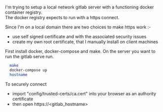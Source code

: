 
I'm trying to setup a local network gitlab server with a functioning docker container registry.  
The docker registry expects to run with a https connect. 

Since I'm on a local domain there are two choices to make https work :-
 -  use self signed certificate and with the associated security issues 
 -  create my own root certificate, that I manually install on client machines

First install docker, docker-compose and make.
On the server you want to run the gitlab serve run.
``` bash
  make
  docker-compose up
  hostname
```

To securely connect
- import "config/trusted-certs/ca.cert" into your browser as an authority certificate
- then open https://<gitlab_hostname> 
